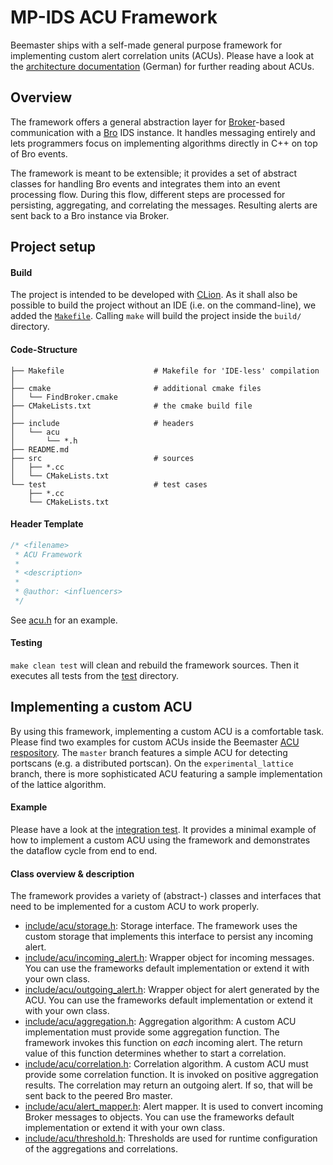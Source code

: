 MP-IDS ACU Framework
====================

Beemaster ships with a self-made general purpose framework for implementing custom alert correlation units (ACUs). Please have a look at the [architecture documentation](https://git.informatik.uni-hamburg.de/iss/mp-ids/blob/master/dokumente/dokumentation/architektur/Architektur.pdf) (German) for further reading about ACUs.

## Overview

The framework offers a general abstraction layer for [Broker](https://github.com/bro/broker)-based communication with a [Bro](https://www.bro.org) IDS instance. It handles messaging entirely and lets programmers focus on implementing algorithms directly in C++ on top of Bro events.

The framework is meant to be extensible; it provides a set of abstract classes for handling Bro events and integrates them into an event processing flow. During this flow, different steps are processed for persisting, aggregating, and correlating the messages. Resulting alerts are sent back to a Bro instance via Broker.

## Project setup

#### Build

The project is intended to be developed with [CLion][0]. As it shall also be
possible to build the project without an IDE (i.e. on the command-line), we
added the [`Makefile`](Makefile). Calling `make` will build the project inside the
`build/` directory.

[0]: https://www.jetbrains.com/clion/

#### Code-Structure

```
├── Makefile                    # Makefile for 'IDE-less' compilation
│
├── cmake                       # additional cmake files
│   └── FindBroker.cmake
├── CMakeLists.txt              # the cmake build file
│
├── include                     # headers
│   └── acu
│       └── *.h
├── README.md
├── src                         # sources
│   ├── *.cc
│   └── CMakeLists.txt
└── test                        # test cases
    ├── *.cc
    └── CMakeLists.txt
```

#### Header Template

```cpp
/* <filename>
 * ACU Framework
 *
 * <description>
 *
 * @author: <influencers>
 */
```

See [acu.h](include/acu/acu.h) for an example.

#### Testing

`make clean test` will clean and rebuild the framework sources. Then it executes all tests from the [test](test) directory.


## Implementing a custom ACU

By using this framework, implementing a custom ACU is a comfortable task. Please find two examples for custom ACUs inside the Beemaster [ACU respository](https://git.informatik.uni-hamburg.de/iss/mp-ids-acu). The `master` branch features a simple ACU for detecting portscans (e.g. a distributed portscan). On the `experimental_lattice` branch, there is more sophisticated ACU featuring a sample implementation of the lattice algorithm.

#### Example

Please have a look at the [integration test](test/test_acu.cc). It provides a minimal example of how to implement a custom ACU using the framework and demonstrates the dataflow cycle from end to end.

#### Class overview & description

The framework provides a variety of (abstract-) classes and interfaces that need to be implemented for a custom ACU to work properly.

- [include/acu/storage.h](include/acu/storage.h): Storage interface. The framework uses the custom storage that implements this interface to persist any incoming alert.
- [include/acu/incoming_alert.h](include/acu/incoming_alert.h): Wrapper object for incoming messages. You can use the frameworks default implementation or extend it with your own class.
- [include/acu/outgoing_alert.h](include/acu/outgoing_alert.h): Wrapper object for alert generated by the ACU. You can use the frameworks default implementation or extend it with your own class.
- [include/acu/aggregation.h](include/acu/aggregation.h): Aggregation algorithm: A custom ACU implementation must provide some aggregation function. The framework invokes this function on *each* incoming alert. The return value of this function determines whether to start a correlation.
- [include/acu/correlation.h](include/acu/correlation.h): Correlation algorithm. A custom ACU must provide some correlation function. It is invoked on positive aggregation results. The correlation may return an outgoing alert. If so, that will be sent back to the peered Bro master.
- [include/acu/alert_mapper.h](include/acu/alert_mapper.h): Alert mapper. It is used to convert incoming Broker messages to objects. You can use the frameworks default implementation or extend it with your own class.
- [include/acu/threshold.h](include/acu/threshold.h): Thresholds are used for runtime configuration of the aggregations and correlations.

